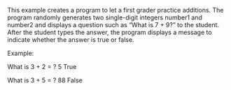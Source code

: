 This example creates a program to let a first grader practice additions.
The program randomly generates two single-digit integers number1 and number2 and displays a question such as “What is 7 + 9?” to the student.
After the student types the answer, the program displays a message to indicate whether the answer is true or false.

Example:

What is 3 + 2 = ? 5
True

What is 3 + 5 = ? 88
False